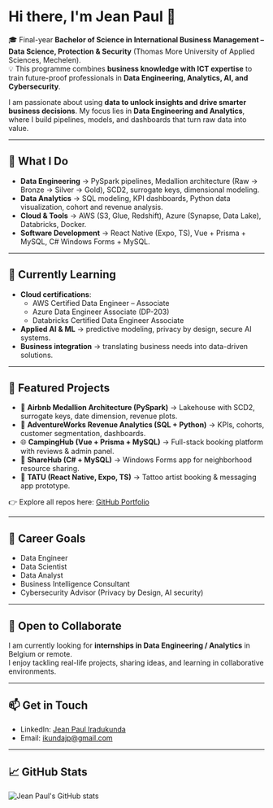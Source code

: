 # Hi there, I'm Jean Paul 👋  

🎓 Final-year **Bachelor of Science in International Business Management – Data Science, Protection & Security** (Thomas More University of Applied Sciences, Mechelen).  
💡   This programme combines **business knowledge with ICT expertise** to train future-proof professionals in **Data Engineering, Analytics, AI, and Cybersecurity**.  

I am passionate about using **data to unlock insights and drive smarter business decisions**. My focus lies in **Data Engineering and Analytics**, where I build pipelines, models, and dashboards that turn raw data into value.  

---

## 🚀 What I Do  
- **Data Engineering** → PySpark pipelines, Medallion architecture (Raw → Bronze → Silver → Gold), SCD2, surrogate keys, dimensional modeling.  
- **Data Analytics** → SQL modeling, KPI dashboards, Python data visualization, cohort and revenue analysis.  
- **Cloud & Tools** → AWS (S3, Glue, Redshift), Azure (Synapse, Data Lake), Databricks, Docker.  
- **Software Development** → React Native (Expo, TS), Vue + Prisma + MySQL, C# Windows Forms + MySQL.  

---

## 🌱 Currently Learning  
- **Cloud certifications**:  
  - AWS Certified Data Engineer – Associate  
  - Azure Data Engineer Associate (DP-203)  
  - Databricks Certified Data Engineer Associate  
- **Applied AI & ML** → predictive modeling, privacy by design, secure AI systems.  
- **Business integration** → translating business needs into data-driven solutions.  

---

## 📂 Featured Projects  
- 🏡 **Airbnb Medallion Architecture (PySpark)** → Lakehouse with SCD2, surrogate keys, date dimension, revenue plots.  
- 🛒 **AdventureWorks Revenue Analytics (SQL + Python)** → KPIs, cohorts, customer segmentation, dashboards.  
- 🌐 **CampingHub (Vue + Prisma + MySQL)** → Full-stack booking platform with reviews & admin panel.  
- 🤝 **ShareHub (C# + MySQL)** → Windows Forms app for neighborhood resource sharing.  
- 🎨 **TATU (React Native, Expo, TS)** → Tattoo artist booking & messaging app prototype.  

👉 Explore all repos here: [GitHub Portfolio](https://github.com/iradukundajp)  

---

## 🎯 Career Goals  
- Data Engineer
- Data Scientist
- Data Analyst  
- Business Intelligence Consultant  
- Cybersecurity Advisor (Privacy by Design, AI security)  

---

## 🤝 Open to Collaborate  
I am currently looking for **internships in Data Engineering / Analytics** in Belgium or remote.  
I enjoy tackling real-life projects, sharing ideas, and learning in collaborative environments.  

---

## 📫 Get in Touch  
- LinkedIn: [Jean Paul Iradukunda](https://www.linkedin.com/in/iradukunda-jean-paul-459ba413b)  
- Email: [ikundajp@gmail.com](mailto:ikundajp@gmail.com)  

---

## 📈 GitHub Stats  
![Jean Paul's GitHub stats](https://github-readme-stats.vercel.app/api?username=iradukundajp&show_icons=true&theme=radical)  
